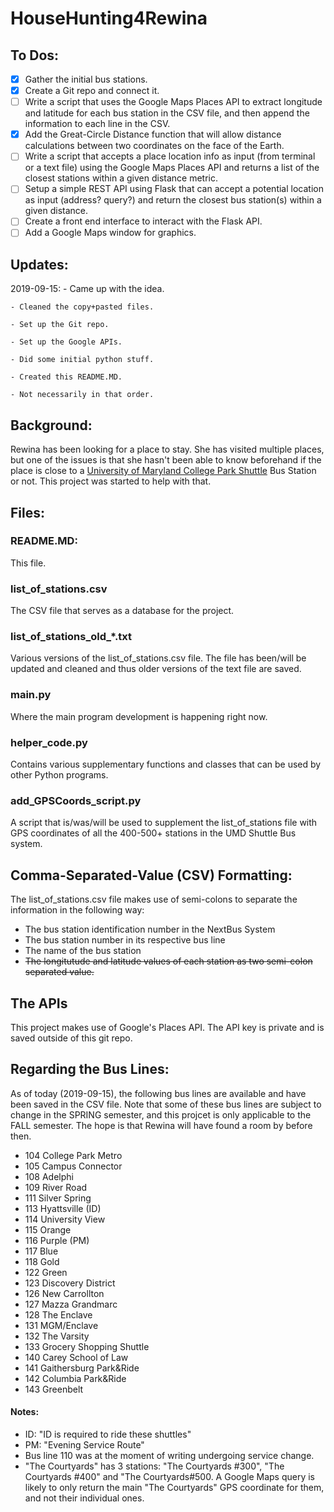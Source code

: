 
# HouseHunting4Rewina

## To Dos:

- [x] Gather the initial bus stations.
- [x] Create a Git repo and connect it.
- [ ] Write a script that uses the Google Maps Places API to extract longitude and latitude for each bus station in the CSV file, and then append the information to each line in the CSV. 
- [x] Add the Great-Circle Distance function that will allow distance calculations between two coordinates on the face of the Earth.
- [ ] Write a script that accepts a place location info as input (from terminal or a text file) using the Google Maps Places API and returns a list of the closest stations within a given distance metric. 
- [ ] Setup a simple REST API using Flask that can accept a potential location as input (address? query?) and return the closest bus station(s) within a given distance.
- [ ] Create a front end interface to interact with the Flask API.
- [ ] Add a Google Maps window for graphics.

## Updates:

2019-09-15:
    - Came up with the idea.

    - Cleaned the copy+pasted files.
 
    - Set up the Git repo.
 
    - Set up the Google APIs.
 
    - Did some initial python stuff.
 
    - Created this README.MD.
 
    - Not necessarily in that order.


## Background:
Rewina has been looking for a place to stay. She has visited multiple places, but one of the issues is that she hasn't been able to know beforehand if the place is close to a [University of Maryland College Park Shuttle](https://transportation.umd.edu/) Bus Station or not. This project was started to help with that.

## Files:

### README.MD:
This file.

### list_of_stations.csv
The CSV file that serves as a database for the project.

### list_of_stations_old_*.txt
Various versions of the list_of_stations.csv file. The file has been/will be updated and cleaned and thus older versions of the text file are saved.

### main.py
Where the main program development is happening right now.

### helper_code.py
Contains various supplementary functions and classes that can be used by other Python programs.

### add_GPSCoords_script.py
A script that is/was/will be used to supplement the list_of_stations file with GPS coordinates of all the 400-500+ stations in the UMD Shuttle Bus system.

## Comma-Separated-Value (CSV) Formatting:

The list_of_stations.csv file makes use of semi-colons to separate the information in the following way:

- The bus station identification number in the NextBus System
- The bus station number in its respective bus line 
- The name of the bus station
- ~~The longitutude and latitude values of each station as two semi-colon separated value.~~

## The APIs
This project makes use of Google's Places API. The API key is private and is saved outside of this git repo.


## Regarding the Bus Lines:
As of today (2019-09-15), the following bus lines are available and have been saved in the CSV file. Note that some of these bus lines are subject to change in the SPRING semester, and this projcet is only applicable to the FALL semester. The hope is that Rewina will have found a room by before then.

- 104 College Park Metro
- 105 Campus Connector
- 108 Adelphi
- 109 River Road
- 111 Silver Spring
- 113 Hyattsville (ID)
- 114 University View 
- 115 Orange
- 116 Purple (PM)
- 117 Blue
- 118 Gold
- 122 Green
- 123 Discovery District
- 126 New Carrollton
- 127 Mazza Grandmarc
- 128 The Enclave
- 131 MGM/Enclave
- 132 The Varsity
- 133 Grocery Shopping Shuttle
- 140 Carey School of Law
- 141 Gaithersburg Park&Ride
- 142 Columbia Park&Ride
- 143 Greenbelt


#### Notes:
- ID: "ID is required to ride these shuttles"
- PM: "Evening Service Route"
- Bus line 110 was at the moment of writing undergoing service change.
- "The Courtyards" has 3 stations: "The Courtyards \#300", "The Courtyards \#400" and "The Courtyards\#500. A Google Maps query is likely to only return the main "The Courtyards" GPS coordinate for them, and not their individual ones.